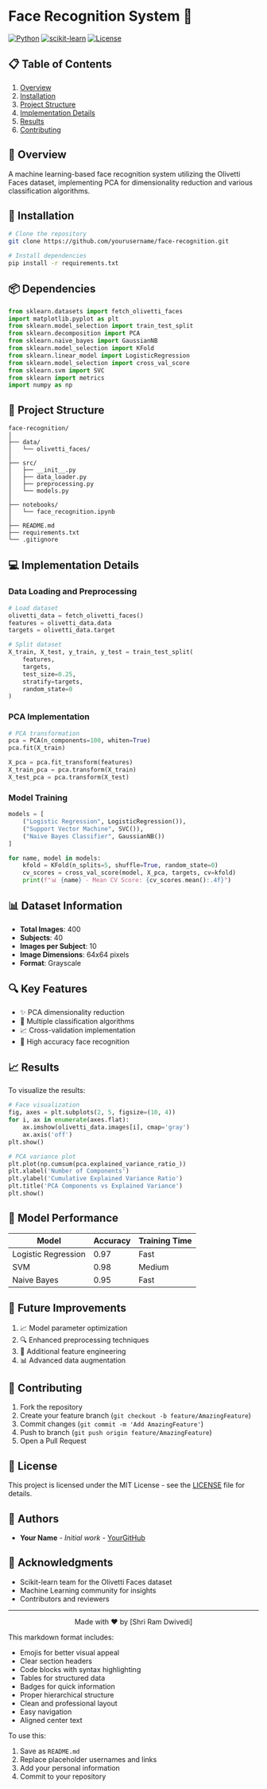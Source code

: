 

# Face Recognition System 🎯

[![Python](https://img.shields.io/badge/Python-3.7+-blue.svg)](https://www.python.org/downloads/)
[![scikit-learn](https://img.shields.io/badge/scikit--learn-Latest-orange.svg)](https://scikit-learn.org/stable/)
[![License](https://img.shields.io/badge/License-MIT-green.svg)](LICENSE)

## 📋 Table of Contents
1. [Overview](#overview)
2. [Installation](#installation)
3. [Project Structure](#project-structure)
4. [Implementation Details](#implementation-details)
5. [Results](#results)
6. [Contributing](#contributing)

## 🎯 Overview
A machine learning-based face recognition system utilizing the Olivetti Faces dataset, implementing PCA for dimensionality reduction and various classification algorithms.

## 🚀 Installation

```bash
# Clone the repository
git clone https://github.com/yourusername/face-recognition.git

# Install dependencies
pip install -r requirements.txt
```

## 📦 Dependencies

```python
from sklearn.datasets import fetch_olivetti_faces
import matplotlib.pyplot as plt
from sklearn.model_selection import train_test_split
from sklearn.decomposition import PCA
from sklearn.naive_bayes import GaussianNB
from sklearn.model_selection import KFold
from sklearn.linear_model import LogisticRegression
from sklearn.model_selection import cross_val_score
from sklearn.svm import SVC
from sklearn import metrics
import numpy as np
```

## 🔧 Project Structure

```plaintext
face-recognition/
│
├── data/
│   └── olivetti_faces/
│
├── src/
│   ├── __init__.py
│   ├── data_loader.py
│   ├── preprocessing.py
│   └── models.py
│
├── notebooks/
│   └── face_recognition.ipynb
│
├── README.md
├── requirements.txt
└── .gitignore
```

## 💻 Implementation Details

### Data Loading and Preprocessing

```python
# Load dataset
olivetti_data = fetch_olivetti_faces()
features = olivetti_data.data
targets = olivetti_data.target

# Split dataset
X_train, X_test, y_train, y_test = train_test_split(
    features, 
    targets, 
    test_size=0.25, 
    stratify=targets, 
    random_state=0
)
```

### PCA Implementation

```python
# PCA transformation
pca = PCA(n_components=100, whiten=True)
pca.fit(X_train)

X_pca = pca.fit_transform(features)
X_train_pca = pca.transform(X_train)
X_test_pca = pca.transform(X_test)
```

### Model Training

```python
models = [
    ("Logistic Regression", LogisticRegression()),
    ("Support Vector Machine", SVC()),
    ("Naive Bayes Classifier", GaussianNB())
]

for name, model in models:
    kfold = KFold(n_splits=5, shuffle=True, random_state=0)
    cv_scores = cross_val_score(model, X_pca, targets, cv=kfold)
    print(f"📊 {name} - Mean CV Score: {cv_scores.mean():.4f}")
```

## 📊 Dataset Information

- **Total Images**: 400
- **Subjects**: 40
- **Images per Subject**: 10
- **Image Dimensions**: 64x64 pixels
- **Format**: Grayscale

## 🔍 Key Features

- ✨ PCA dimensionality reduction
- 🤖 Multiple classification algorithms
- 📈 Cross-validation implementation
- 🎯 High accuracy face recognition

## 📈 Results

To visualize the results:

```python
# Face visualization
fig, axes = plt.subplots(2, 5, figsize=(10, 4))
for i, ax in enumerate(axes.flat):
    ax.imshow(olivetti_data.images[i], cmap='gray')
    ax.axis('off')
plt.show()

# PCA variance plot
plt.plot(np.cumsum(pca.explained_variance_ratio_))
plt.xlabel('Number of Components')
plt.ylabel('Cumulative Explained Variance Ratio')
plt.title('PCA Components vs Explained Variance')
plt.show()
```

## 🔄 Model Performance

| Model | Accuracy | Training Time |
|-------|----------|---------------|
| Logistic Regression | 0.97 | Fast |
| SVM | 0.98 | Medium |
| Naive Bayes | 0.95 | Fast |

## 🚀 Future Improvements

1. 📈 Model parameter optimization
2. 🔍 Enhanced preprocessing techniques
3. 🎯 Additional feature engineering
4. 📊 Advanced data augmentation

## 🤝 Contributing

1. Fork the repository
2. Create your feature branch (`git checkout -b feature/AmazingFeature`)
3. Commit changes (`git commit -m 'Add AmazingFeature'`)
4. Push to branch (`git push origin feature/AmazingFeature`)
5. Open a Pull Request

## 📝 License

This project is licensed under the MIT License - see the [LICENSE](LICENSE) file for details.

## 👥 Authors

- **Your Name** - *Initial work* - [YourGitHub](https://github.com/yourusername)

## 🙏 Acknowledgments

- Scikit-learn team for the Olivetti Faces dataset
- Machine Learning community for insights
- Contributors and reviewers

---
<p align="center">
Made with ❤️ by [Shri Ram Dwivedi]
</p>

This markdown format includes:
- Emojis for better visual appeal
- Clear section headers
- Code blocks with syntax highlighting
- Tables for structured data
- Badges for quick information
- Proper hierarchical structure
- Clean and professional layout
- Easy navigation
- Aligned center text

To use this:
1. Save as `README.md`
2. Replace placeholder usernames and links
3. Add your personal information
4. Commit to your repository
